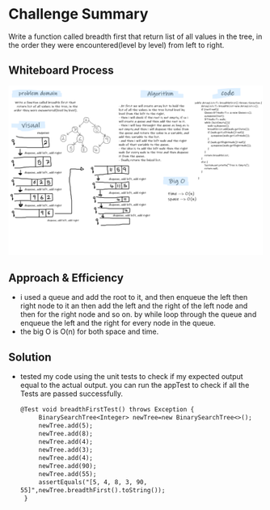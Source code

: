 # Challenge Summary
Write a function called breadth first that
return list of all values in the tree, in the order they were encountered(level by level) from left to right.

## Whiteboard Process
![tree-breadth-first](../Whiteboard/tree-breadth-first.png)

## Approach & Efficiency
- i used a queue and add the root to it, and then enqueue the left then right node to it an then add the left and the right of the left node and then for the right node and so on. by while loop through the queue and enqueue the left and the right for every node in the queue.
- the big O is O(n) for both space and time.

## Solution
- tested my code using the unit tests to check if my expected output equal to the actual output. you can run the appTest to check if all the Tests are passed successfully.
   ```
  @Test void breadthFirstTest() throws Exception {
        BinarySearchTree<Integer> newTree=new BinarySearchTree<>();
        newTree.add(5);
        newTree.add(8);
        newTree.add(4);
        newTree.add(3);
        newTree.add(4);
        newTree.add(90);
        newTree.add(55);
        assertEquals("[5, 4, 8, 3, 90, 55]",newTree.breadthFirst().toString());
    }
  ```

